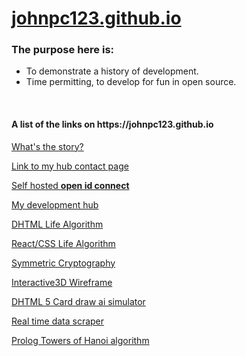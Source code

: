 # [johnpc123.github.io](https://johnpc123.github.io)

<H3>The purpose here is: </H3>
<ul>
    <li>To demonstrate a history of development.</li>
    <li>Time permitting, to develop for fun in open source.</li>
</ul>
<br/>

<h4>A list of the links on https://johnpc123.github.io</h4>

<p><a href="https://story.practicalcoder.com">What's the story?</a></p>
<p><a href="https://hub.practicalcoder.com/connect">Link to my hub contact page</a></p>
<p><a href="https://oidc.practicalcoder.com/.well-known/openid-configuration">Self hosted <b>open id connect</b></a></p>
<p><a href="https://hub.practicalcoder.com/">My development hub</a></p>
<p><a href="https://practicalcoder.com/life.html">DHTML Life Algorithm </a></p>
<p><a href="https://practicalcoder.com/react-life/">React/CSS Life Algorithm</a></p>
<p><a href="https://corner.practicalcoder.com/impression.html">Symmetric Cryptography</a></p>
<p><a href="https://corner.practicalcoder.com/">Interactive3D Wireframe</a></p>
<p><a href="https://poker.practicalcoder.com">DHTML 5 Card draw ai simulator</a></p>
<p><a href="https://johnpc123.github.io/py-fx-scraper/">Real time data scraper</a></p>
<p><a href="https://swish.swi-prolog.org/p/TowersOfHanoi.pl">Prolog Towers of Hanoi algorithm</p>

